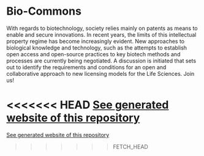 Bio-Commons
===========

With regards to biotechnology, society relies mainly on patents as means to enable and secure innovations. In recent years, the limits of this intellectual property regime has become increasingly evident. New approaches to biological knowledge and technology, such as the attempts to establish open access and open-source practices to key biotech methods and processes are currently being negotiated. A discussion is initiated that sets out to identify the requirements and conditions for an open and collaborative approach to new licensing models for the Life Sciences. Join us!

<<<<<<< HEAD
[See generated website of this repository](http://bio-commons.github.io/Bio-Commons/)
=======
[See generated website of this repository](http://bio-commons.github.io/Bio-Commons/)
>>>>>>> FETCH_HEAD
